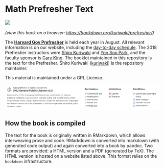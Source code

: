 # Math Prefresher Text 
![](https://travis-ci.org/IQSS/prefresher.svg?branch=master)

_(view this book on a browser: https://bookdown.org/kuriwaki/prefresher/)_

The [__Harvard Gov Prefresher__](https://projects.iq.harvard.edu/prefresher) is held each year in August. All relevant information is on our website, including the [day-to-day schedule](https://projects.iq.harvard.edu/prefresher/schedule). The 2018 Prefresher instructors were [Shiro Kuriwaki](https://www.shirokuriwaki.com) and [Yon Soo Park](https://scholar.harvard.edu/yonsoopark/home), and the faculty sponsor is  [Gary King](https://gking.harvard.edu). The booklet maintained in this repository is the text for the Prefresher. Shiro Kuriwaki ([kuriwaki](https://github.com/kuriwaki)) is the repository maintainer. 

This material is maintained under a GPL License.

![](images/readme-license.png)


## How the book is compiled

The text for the book is originally written in RMarkdown, which allows interweaving prose and code. RMarkdown is converted into markdown (with generated code output) and again converted into a book by pandoc. Two formats are provided: a HTML version and a PDF (generated by TeX). The HTML version is hosted on a website listed above. This format relies on the `bookdown` infrastructure. 
